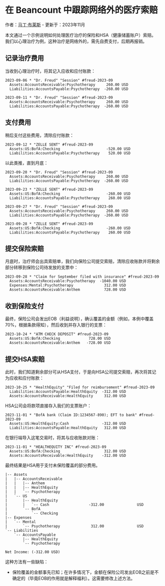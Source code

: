 # 在 Beancount 中跟踪网络外的医疗索赔<a id="title"></a>

作者：[马丁·布莱斯](mailto:blais@furius.ca) - 更新于：2023年11月

本文通过一个示例说明如何处理医疗治疗的保险和HSA（健康储蓄账户）索赔。我们以心理治疗为例，这种治疗是网络外的，需先自费支付，后期再报销。

## 记录治疗费用

当收到心理治疗时，将其记入应收和应付账款：

```plaintext
2023-09-06 * "Dr. Freud" "Session" #freud-2023-09
  Assets:AccountsReceivable:Psychotherapy     260.00 USD
  Liabilities:AccountsPayable:Psychotherapy  -260.00 USD

2023-09-11 * "Dr. Freud" "Session" #freud-2023-09
  Assets:AccountsReceivable:Psychotherapy     260.00 USD
  Liabilities:AccountsPayable:Psychotherapy  -260.00 USD
```

## 支付费用

稍后支付这些费用，清除应付账款：

```plaintext
2023-09-12 * "ZELLE SENT" #freud-2023-09
  Assets:US:BofA:Checking                     -520.00 USD
  Liabilities:AccountsPayable:Psychotherapy    520.00 USD
```

以此类推，直到月底：

```plaintext
2023-09-20 * "Dr. Freud" "Session" #freud-2023-09
  Assets:AccountsReceivable:Psychotherapy     260.00 USD
  Liabilities:AccountsPayable:Psychotherapy  -260.00 USD

2023-09-23 * "ZELLE SENT" #freud-2023-09
  Assets:US:BofA:Checking                     -260.00 USD
  Liabilities:AccountsPayable:Psychotherapy    260.00 USD

2023-09-27 * "Dr. Freud" "Session" #freud-2023-09
  Assets:AccountsReceivable:Psychotherapy     260.00 USD
  Liabilities:AccountsPayable:Psychotherapy  -260.00 USD

2023-09-28 * "ZELLE SENT" #freud-2023-09
  Assets:US:BofA:Checking                     -260.00 USD
  Liabilities:AccountsPayable:Psychotherapy    260.00 USD
```

## 提交保险索赔

月底时，治疗师会出具索赔单，我们向保险公司提交索赔，清除应收账款并将剩余部分转移到保险公司待发放的支票中：

```plaintext
2023-09-28 * "Claim for September filed with insurance" #freud-2023-09
  Assets:AccountsReceivable:Psychotherapy  -1040.00 USD
  Expenses:Mental:Psychotherapy              312.00 USD
  Assets:AccountsReceivable:Anthem           728.00 USD
```

## 收到保险支付

最终，保险公司会发出EOB（利益说明），确认覆盖的金额（例如，本例中覆盖70%，根据条款得知），然后收到并存入银行的支票：

```plaintext
2023-10-24 * "ATM CHECK DEPOSIT" #freud-2023-09
  Assets:US:BofA:Checking             728.00 USD
  Assets:AccountsReceivable:Anthem   -728.00 USD
```

## 提交HSA索赔

此时，我们知道剩余部分可从HSA支付，于是向HSA公司提交索赔，再次将其记为应收和应付账款：

```plaintext
2023-10-25 * "HealthEquity" "Filed for reimbursement" #freud-2023-09
  Liabilities:AccountsPayable:HealthEquity  -312.00 USD
  Assets:AccountsReceivable:HealthEquity     312.00 USD
```

HSA公司会将款项直接存入我们的支票账户：

```plaintext
2023-11-01 * "BofA bank (Claim ID:1234567-890); EFT to bank" #freud-2023-09
  Assets:US:HealthEquity:Cash               -312.00 USD
  Liabilities:AccountsPayable:HealthEquity   312.00 USD
```

在银行端导入这笔交易时，将其与应收账款对账：

```plaintext
2023-11-01 * "HEALTHEQUITY INC" #freud-2023-09
  Assets:US:BofA:Checking                    312.00 USD
  Assets:AccountsReceivable:HealthEquity    -312.00 USD
```

最终结果是HSA用于支付未保险覆盖的部分费用。

```plaintext
|-- Assets                       
|   |-- AccountsReceivable       
|   |   |-- Anthem                
|   |   |-- HealthEquity         
|   |   `-- Psychotherapy        
|   `-- US                       
|       |-- HealthEquity         
|       |   `-- Cash                  -312.00               USD
|       `-- BofA                   
|           `-- Checking         
|-- Expenses                     
|   `-- Mental                   
|       `-- Psychotherapy              312.00               USD
`-- Liabilities                  
    `-- AccountsPayable          
        |-- HealthEquity         
        `-- Psychotherapy        

Net Income: (-312.00 USD)
```

这种方法有一些缺陷：

- 保险覆盖的金额事先已知；在许多情况下，金额在保险公司发出EOB之前是不确定的（毕竟EOB的作用就是解释福利）。这需要修改上述方法。
